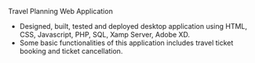 Travel Planning Web Application
- Designed, built, tested and deployed desktop application using HTML, CSS, Javascript, PHP, SQL, Xamp Server, Adobe XD.
- Some basic functionalities of this application includes travel ticket booking and ticket cancellation.


